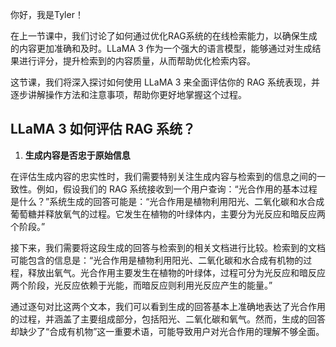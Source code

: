 你好，我是Tyler！

在上一节课中，我们讨论了如何通过优化RAG系统的在线检索能力，以确保生成的内容更加准确和及时。LLaMA 3 作为一个强大的语言模型，能够通过对生成结果进行评分，提升检索到的内容质量，从而帮助优化检索内容。

这节课，我们将深入探讨如何使用 LLaMA 3 来全面评估你的 RAG 系统表现，并逐步讲解操作方法和注意事项，帮助你更好地掌握这个过程。

## LLaMA 3 如何评估 RAG 系统？

1. **生成内容是否忠于原始信息**

在评估生成内容的忠实性时，我们需要特别关注生成内容与检索到的信息之间的一致性。例如，假设我们的 RAG 系统接收到一个用户查询：“光合作用的基本过程是什么？”系统生成的回答可能是：“光合作用是植物利用阳光、二氧化碳和水合成葡萄糖并释放氧气的过程。它发生在植物的叶绿体内，主要分为光反应和暗反应两个阶段。”

接下来，我们需要将这段生成的回答与检索到的相关文档进行比较。检索到的文档可能包含的信息是：“光合作用是植物利用阳光、二氧化碳和水合成有机物的过程，释放出氧气。光合作用主要发生在植物的叶绿体，过程可分为光反应和暗反应两个阶段，光反应依赖于光能，而暗反应则利用光反应产生的能量。”

通过逐句对比这两个文本，我们可以看到生成的回答基本上准确地表达了光合作用的过程，并涵盖了主要组成部分，包括阳光、二氧化碳和氧气。然而，生成的回答却缺少了“合成有机物”这一重要术语，可能导致用户对光合作用的理解不够全面。